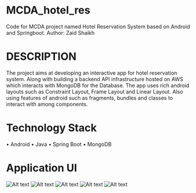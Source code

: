 # MCDA_hotel_res
Code for MCDA project named Hotel Reservation System based on Android and Springboot.
Author: Zaid Shaikh

# DESCRIPTION
The project aims at developing an interactive app for hotel reservation system. Along with building a backend API infrastructure hosted on AWS which interacts with MongoDB for the Database. The app uses rich android layouts such as Constraint Layout, Frame Layout and Linear Layout. Also using features of android such as fragments, bundles and classes to interact with among components.

# Technology Stack
 •	Android
 •	Java
 •	Spring Boot
 •	MongoDB

# Application UI
 ![Alt text](image.png)
 ![Alt text](image-1.png)
 ![Alt text](image-2.png)
 ![Alt text](image-3.png)
 ![Alt text](image-4.png)